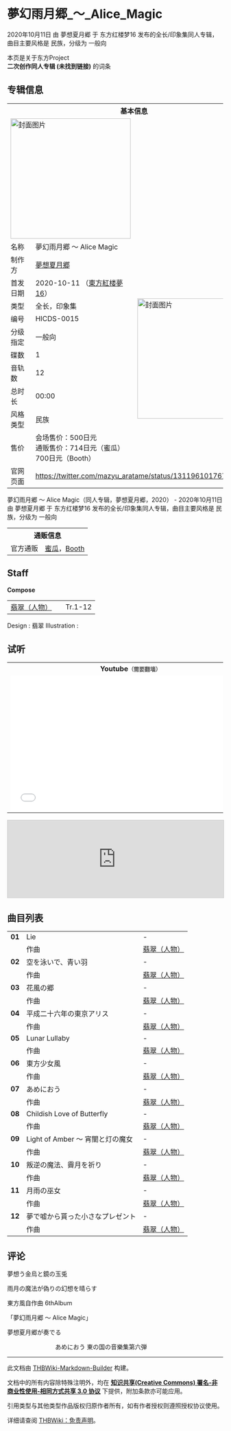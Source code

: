 # 夢幻雨月郷_～_Alice_Magic

<!-- source html: G:\repos\THBWiki-Markdown-Builder\THBWikiMarkdown\Temp\main\2\28\ns0%3A%E5%A4%A2%E5%B9%BB%E9%9B%A8%E6%9C%88%E9%83%B7_%EF%BD%9E_Alice_Magic.html -->

2020年10月11日 由 夢想夏月郷 于 东方红楼梦16 发布的全长/印象集同人专辑，曲目主要风格是 民族，分级为 一般向

本页是关于东方Project  
 **二次创作同人专辑 (未找到链接)** 的词条

## 专辑信息

<table><tbody><tr><th colspan="3">基本信息</th></tr><tr><td class="cover-artwork-mobile" colspan="2"><a href="./文件-夢幻雨月郷_～_Alice_Magic封面.jpg.md" class="image" title="封面图片"><img alt="封面图片" src="https://upload.thwiki.cc/thumb/c/c2/%E5%A4%A2%E5%B9%BB%E9%9B%A8%E6%9C%88%E9%83%B7_%EF%BD%9E_Alice_Magic%E5%B0%81%E9%9D%A2.jpg/280px-%E5%A4%A2%E5%B9%BB%E9%9B%A8%E6%9C%88%E9%83%B7_%EF%BD%9E_Alice_Magic%E5%B0%81%E9%9D%A2.jpg" decoding="async" loading="lazy" width="280" height="280" srcset="https://upload.thwiki.cc/thumb/c/c2/%E5%A4%A2%E5%B9%BB%E9%9B%A8%E6%9C%88%E9%83%B7_%EF%BD%9E_Alice_Magic%E5%B0%81%E9%9D%A2.jpg/420px-%E5%A4%A2%E5%B9%BB%E9%9B%A8%E6%9C%88%E9%83%B7_%EF%BD%9E_Alice_Magic%E5%B0%81%E9%9D%A2.jpg 1.5x, https://upload.thwiki.cc/thumb/c/c2/%E5%A4%A2%E5%B9%BB%E9%9B%A8%E6%9C%88%E9%83%B7_%EF%BD%9E_Alice_Magic%E5%B0%81%E9%9D%A2.jpg/560px-%E5%A4%A2%E5%B9%BB%E9%9B%A8%E6%9C%88%E9%83%B7_%EF%BD%9E_Alice_Magic%E5%B0%81%E9%9D%A2.jpg 2x" data-file-width="600" data-file-height="600"></a></td>
</tr><tr><td class="label">名称</td><td colspan="2"> 夢幻雨月郷 ～ Alice Magic </td></tr><tr><td class="label">制作方</td><td><a href="./夢想夏月郷.md" title="夢想夏月郷">夢想夏月郷</a></td><td class="cover-artwork" rowspan="10" style="min-width:280px;"><a href="./文件-夢幻雨月郷_～_Alice_Magic封面.jpg.md" class="image" title="封面图片"><img alt="封面图片" src="https://upload.thwiki.cc/thumb/c/c2/%E5%A4%A2%E5%B9%BB%E9%9B%A8%E6%9C%88%E9%83%B7_%EF%BD%9E_Alice_Magic%E5%B0%81%E9%9D%A2.jpg/280px-%E5%A4%A2%E5%B9%BB%E9%9B%A8%E6%9C%88%E9%83%B7_%EF%BD%9E_Alice_Magic%E5%B0%81%E9%9D%A2.jpg" decoding="async" loading="lazy" width="280" height="280" srcset="https://upload.thwiki.cc/thumb/c/c2/%E5%A4%A2%E5%B9%BB%E9%9B%A8%E6%9C%88%E9%83%B7_%EF%BD%9E_Alice_Magic%E5%B0%81%E9%9D%A2.jpg/420px-%E5%A4%A2%E5%B9%BB%E9%9B%A8%E6%9C%88%E9%83%B7_%EF%BD%9E_Alice_Magic%E5%B0%81%E9%9D%A2.jpg 1.5x, https://upload.thwiki.cc/thumb/c/c2/%E5%A4%A2%E5%B9%BB%E9%9B%A8%E6%9C%88%E9%83%B7_%EF%BD%9E_Alice_Magic%E5%B0%81%E9%9D%A2.jpg/560px-%E5%A4%A2%E5%B9%BB%E9%9B%A8%E6%9C%88%E9%83%B7_%EF%BD%9E_Alice_Magic%E5%B0%81%E9%9D%A2.jpg 2x" data-file-width="600" data-file-height="600"></a></td>
</tr><tr><td class="label">首发日期</td><td>2020-10-11&#160;（<a href="/展会作品列表?e=%E4%B8%9C%E6%96%B9%E7%BA%A2%E6%A5%BC%E6%A2%A6%2316">東方紅楼夢16</a>）</td></tr><tr><td class="label">类型</td><td>全长，印象集</td></tr><tr><td class="label">编号</td><td>HICDS-0015</td></tr><tr><td class="label">分级指定</td><td>一般向</td></tr><tr><td class="label">碟数</td><td>1</td></tr><tr><td class="label">音轨数</td><td>12</td></tr><tr><td class="label">总时长</td><td>00:00</td></tr><tr><td class="label">风格类型</td><td>民族</td></tr><tr><td class="label">售价</td><td>会场售价：500日元<br>通贩售价：714日元（蜜瓜）700日元（Booth）</td></tr>
<tr><td class="label">官网页面</td><td colspan="2"><a rel="nofollow" class="external free" href="https://twitter.com/mazyu_aratame/status/1311961017673347072">https://twitter.com/mazyu_aratame/status/1311961017673347072</a></td></tr></tbody></table>

夢幻雨月郷 ～ Alice Magic（同人专辑，夢想夏月郷，2020） - 2020年10月11日 由 夢想夏月郷 于 东方红楼梦16 发布的全长/印象集同人专辑，曲目主要风格是 民族，分级为 一般向

<table><tbody><tr><th colspan="3">通贩信息</th></tr><tr><td class="label">官方通贩</td><td colspan="2"><a rel="nofollow" class="external text" href="https://www.melonbooks.co.jp/detail/detail.php?product_id=730155">蜜瓜</a>，<a rel="nofollow" class="external text" href="https://mazyu.booth.pm/items/2415641">Booth</a></td></tr></tbody></table>



## Staff
  
 **Compose**   

<table><tbody><tr><td><a href="./翡翠（人物）.md" title="翡翠（人物）">翡翠（人物）</a></td><td></td><td>Tr.1-12</td></tr></tbody></table>


Design
: 翡翠
Illustration
: 


## 试听

<table>

<tbody><tr>
<th>Youtube<span style="font-family: sans-serif; cursor: default; color:#555; font-size: 0.8em; bottom: 0.1em; font-weight: bold;" title="连接到需要翻墙网页">（需要翻墙）</span>
</th></tr>
<tr>
<td><iframe width="560" height="315" src="//www.youtube-nocookie.com/embed/u_1C_X4-KNs?" frameborder="0" allowfullscreen=""></iframe>
</td></tr></tbody></table>


  
<iframe width="100%" height="180" src="https://ext.nicovideo.jp/thumb/sm37605146" scrolling="no" style="border:solid 1px #CCC;" frameborder="0"><a href="http://www.nicovideo.jp/watch/sm37605146">,</a></iframe>

  


## 曲目列表

<table><tbody><tr><td id="1" class="infoYL"><b>01</b></td><td id="Lie" colspan="2" class="title">Lie<span class="thcsearchlinks"><a rel="nofollow" class="external text" href="https://cd.thwiki.cc?arrange=翡翠（人物）&amp;fromwiki=夢幻雨月郷_～_Alice_Magic"><span title="搜索相似同人曲"></span></a></span></td><td class="time">-</td></tr><tr><td class="left"></td><td class="label">作曲</td><td class="text" colspan="2"><a href="./翡翠（人物）.md" title="翡翠（人物）">翡翠（人物）</a><span class="thcsearchlinks"><a rel="nofollow" class="external text" href="https://cd.thwiki.cc?arrange=，翡翠（人物），&amp;fromwiki=夢幻雨月郷_～_Alice_Magic"><span></span></a></span></td></tr>
<tr><td id="2" class="infoYL"><b>02</b></td><td id="空を泳いで、青い羽" colspan="2" class="title">空を泳いで、青い羽<span class="thcsearchlinks"><a rel="nofollow" class="external text" href="https://cd.thwiki.cc?arrange=翡翠（人物）&amp;fromwiki=夢幻雨月郷_～_Alice_Magic"><span title="搜索相似同人曲"></span></a></span></td><td class="time">-</td></tr><tr><td class="left"></td><td class="label">作曲</td><td class="text" colspan="2"><a href="./翡翠（人物）.md" title="翡翠（人物）">翡翠（人物）</a><span class="thcsearchlinks"><a rel="nofollow" class="external text" href="https://cd.thwiki.cc?arrange=，翡翠（人物），&amp;fromwiki=夢幻雨月郷_～_Alice_Magic"><span></span></a></span></td></tr>
<tr><td id="3" class="infoYL"><b>03</b></td><td id="花風の郷" colspan="2" class="title">花風の郷<span class="thcsearchlinks"><a rel="nofollow" class="external text" href="https://cd.thwiki.cc?arrange=翡翠（人物）&amp;fromwiki=夢幻雨月郷_～_Alice_Magic"><span title="搜索相似同人曲"></span></a></span></td><td class="time">-</td></tr><tr><td class="left"></td><td class="label">作曲</td><td class="text" colspan="2"><a href="./翡翠（人物）.md" title="翡翠（人物）">翡翠（人物）</a><span class="thcsearchlinks"><a rel="nofollow" class="external text" href="https://cd.thwiki.cc?arrange=，翡翠（人物），&amp;fromwiki=夢幻雨月郷_～_Alice_Magic"><span></span></a></span></td></tr>
<tr><td id="4" class="infoYL"><b>04</b></td><td id="平成二十六年の東京アリス" colspan="2" class="title">平成二十六年の東京アリス<span class="thcsearchlinks"><a rel="nofollow" class="external text" href="https://cd.thwiki.cc?arrange=翡翠（人物）&amp;fromwiki=夢幻雨月郷_～_Alice_Magic"><span title="搜索相似同人曲"></span></a></span></td><td class="time">-</td></tr><tr><td class="left"></td><td class="label">作曲</td><td class="text" colspan="2"><a href="./翡翠（人物）.md" title="翡翠（人物）">翡翠（人物）</a><span class="thcsearchlinks"><a rel="nofollow" class="external text" href="https://cd.thwiki.cc?arrange=，翡翠（人物），&amp;fromwiki=夢幻雨月郷_～_Alice_Magic"><span></span></a></span></td></tr>
<tr><td id="5" class="infoYL"><b>05</b></td><td id="Lunar_Lullaby" colspan="2" class="title">Lunar Lullaby<span class="thcsearchlinks"><a rel="nofollow" class="external text" href="https://cd.thwiki.cc?arrange=翡翠（人物）&amp;fromwiki=夢幻雨月郷_～_Alice_Magic"><span title="搜索相似同人曲"></span></a></span></td><td class="time">-</td></tr><tr><td class="left"></td><td class="label">作曲</td><td class="text" colspan="2"><a href="./翡翠（人物）.md" title="翡翠（人物）">翡翠（人物）</a><span class="thcsearchlinks"><a rel="nofollow" class="external text" href="https://cd.thwiki.cc?arrange=，翡翠（人物），&amp;fromwiki=夢幻雨月郷_～_Alice_Magic"><span></span></a></span></td></tr>
<tr><td id="6" class="infoYL"><b>06</b></td><td id="東方少女風" colspan="2" class="title">東方少女風<span class="thcsearchlinks"><a rel="nofollow" class="external text" href="https://cd.thwiki.cc?arrange=翡翠（人物）&amp;fromwiki=夢幻雨月郷_～_Alice_Magic"><span title="搜索相似同人曲"></span></a></span></td><td class="time">-</td></tr><tr><td class="left"></td><td class="label">作曲</td><td class="text" colspan="2"><a href="./翡翠（人物）.md" title="翡翠（人物）">翡翠（人物）</a><span class="thcsearchlinks"><a rel="nofollow" class="external text" href="https://cd.thwiki.cc?arrange=，翡翠（人物），&amp;fromwiki=夢幻雨月郷_～_Alice_Magic"><span></span></a></span></td></tr>
<tr><td id="7" class="infoYL"><b>07</b></td><td id="あめにおう" colspan="2" class="title">あめにおう<span class="thcsearchlinks"><a rel="nofollow" class="external text" href="https://cd.thwiki.cc?arrange=翡翠（人物）&amp;fromwiki=夢幻雨月郷_～_Alice_Magic"><span title="搜索相似同人曲"></span></a></span></td><td class="time">-</td></tr><tr><td class="left"></td><td class="label">作曲</td><td class="text" colspan="2"><a href="./翡翠（人物）.md" title="翡翠（人物）">翡翠（人物）</a><span class="thcsearchlinks"><a rel="nofollow" class="external text" href="https://cd.thwiki.cc?arrange=，翡翠（人物），&amp;fromwiki=夢幻雨月郷_～_Alice_Magic"><span></span></a></span></td></tr>
<tr><td id="8" class="infoYL"><b>08</b></td><td id="Childish_Love_of_Butterfly" colspan="2" class="title">Childish Love of Butterfly<span class="thcsearchlinks"><a rel="nofollow" class="external text" href="https://cd.thwiki.cc?arrange=翡翠（人物）&amp;fromwiki=夢幻雨月郷_～_Alice_Magic"><span title="搜索相似同人曲"></span></a></span></td><td class="time">-</td></tr><tr><td class="left"></td><td class="label">作曲</td><td class="text" colspan="2"><a href="./翡翠（人物）.md" title="翡翠（人物）">翡翠（人物）</a><span class="thcsearchlinks"><a rel="nofollow" class="external text" href="https://cd.thwiki.cc?arrange=，翡翠（人物），&amp;fromwiki=夢幻雨月郷_～_Alice_Magic"><span></span></a></span></td></tr>
<tr><td id="9" class="infoYL"><b>09</b></td><td id="Light_of_Amber_～_宵闇と灯の魔女" colspan="2" class="title">Light of Amber ～ 宵闇と灯の魔女<span class="thcsearchlinks"><a rel="nofollow" class="external text" href="https://cd.thwiki.cc?arrange=翡翠（人物）&amp;fromwiki=夢幻雨月郷_～_Alice_Magic"><span title="搜索相似同人曲"></span></a></span></td><td class="time">-</td></tr><tr><td class="left"></td><td class="label">作曲</td><td class="text" colspan="2"><a href="./翡翠（人物）.md" title="翡翠（人物）">翡翠（人物）</a><span class="thcsearchlinks"><a rel="nofollow" class="external text" href="https://cd.thwiki.cc?arrange=，翡翠（人物），&amp;fromwiki=夢幻雨月郷_～_Alice_Magic"><span></span></a></span></td></tr>
<tr><td id="10" class="infoYL"><b>10</b></td><td id="叛逆の魔法、霽月を祈り" colspan="2" class="title">叛逆の魔法、霽月を祈り<span class="thcsearchlinks"><a rel="nofollow" class="external text" href="https://cd.thwiki.cc?arrange=翡翠（人物）&amp;fromwiki=夢幻雨月郷_～_Alice_Magic"><span title="搜索相似同人曲"></span></a></span></td><td class="time">-</td></tr><tr><td class="left"></td><td class="label">作曲</td><td class="text" colspan="2"><a href="./翡翠（人物）.md" title="翡翠（人物）">翡翠（人物）</a><span class="thcsearchlinks"><a rel="nofollow" class="external text" href="https://cd.thwiki.cc?arrange=，翡翠（人物），&amp;fromwiki=夢幻雨月郷_～_Alice_Magic"><span></span></a></span></td></tr>
<tr><td id="11" class="infoYL"><b>11</b></td><td id="月雨の巫女" colspan="2" class="title">月雨の巫女<span class="thcsearchlinks"><a rel="nofollow" class="external text" href="https://cd.thwiki.cc?arrange=翡翠（人物）&amp;fromwiki=夢幻雨月郷_～_Alice_Magic"><span title="搜索相似同人曲"></span></a></span></td><td class="time">-</td></tr><tr><td class="left"></td><td class="label">作曲</td><td class="text" colspan="2"><a href="./翡翠（人物）.md" title="翡翠（人物）">翡翠（人物）</a><span class="thcsearchlinks"><a rel="nofollow" class="external text" href="https://cd.thwiki.cc?arrange=，翡翠（人物），&amp;fromwiki=夢幻雨月郷_～_Alice_Magic"><span></span></a></span></td></tr>
<tr><td id="12" class="infoYL"><b>12</b></td><td id="夢で嘘から貰った小さなプレゼント" colspan="2" class="title">夢で嘘から貰った小さなプレゼント<span class="thcsearchlinks"><a rel="nofollow" class="external text" href="https://cd.thwiki.cc?arrange=翡翠（人物）&amp;fromwiki=夢幻雨月郷_～_Alice_Magic"><span title="搜索相似同人曲"></span></a></span></td><td class="time">-</td></tr><tr><td class="left"></td><td class="label">作曲</td><td class="text" colspan="2"><a href="./翡翠（人物）.md" title="翡翠（人物）">翡翠（人物）</a><span class="thcsearchlinks"><a rel="nofollow" class="external text" href="https://cd.thwiki.cc?arrange=，翡翠（人物），&amp;fromwiki=夢幻雨月郷_～_Alice_Magic"><span></span></a></span></td></tr></tbody></table>



## 评论

  
夢想う金烏と鏡の玉兎  

雨月の魔法が偽りの幻想を晴らす  

  

東方風自作曲 6thAlbum  

「夢幻雨月郷 ～ Alice Magic」  

  

夢想夏月郷が奏でる  

　　　　　　　　あめにおう 東の国の音樂集第六弾
  







---

此文档由 [THBWiki-Markdown-Builder](https://github.com/Delsin-Yu/THBWiki-Markdown-Builder) 构建。

文档中的所有内容除特殊注明外，均在 [**知识共享(Creative Commons) 署名-非商业性使用-相同方式共享 3.0 协议**](https://creativecommons.org/licenses/by-sa/3.0/deed.zh-hans) 下提供，附加条款亦可能应用。

引用类型与其他类型作品版权归原作者所有，如有作者授权则遵照授权协议使用。

详细请查阅 [THBWiki：免责声明](https://thbwiki.cc/THBWiki:%E5%85%8D%E8%B4%A3%E5%A3%B0%E6%98%8E)。

